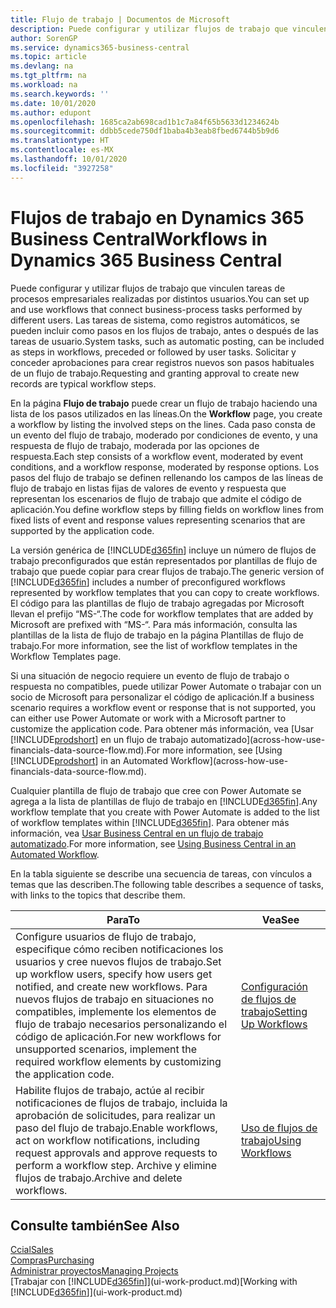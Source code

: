 ```yaml
---
title: Flujo de trabajo | Documentos de Microsoft
description: Puede configurar y utilizar flujos de trabajo que vinculen tareas de procesos empresariales realizadas por distintos usuarios. Las tareas de sistema, como registros automáticos, se pueden incluir como pasos en los flujos de trabajo, antes o después de las tareas de usuario. Solicitar y conceder aprobaciones para crear registros nuevos son pasos habituales de un flujo de trabajo.
author: SorenGP
ms.service: dynamics365-business-central
ms.topic: article
ms.devlang: na
ms.tgt_pltfrm: na
ms.workload: na
ms.search.keywords: ''
ms.date: 10/01/2020
ms.author: edupont
ms.openlocfilehash: 1685ca2ab698cad1b1c7a84f65b5633d1234624b
ms.sourcegitcommit: ddbb5cede750df1baba4b3eab8fbed6744b5b9d6
ms.translationtype: HT
ms.contentlocale: es-MX
ms.lasthandoff: 10/01/2020
ms.locfileid: "3927258"
---
```

# <a name="workflows-in-dynamics-365-business-central"></a><span data-ttu-id="a3c2c-105">Flujos de trabajo en Dynamics 365 Business Central</span><span class="sxs-lookup"><span data-stu-id="a3c2c-105">Workflows in Dynamics 365 Business Central</span></span>

<span data-ttu-id="a3c2c-106">Puede configurar y utilizar flujos de trabajo que vinculen tareas de procesos empresariales realizadas por distintos usuarios.</span><span class="sxs-lookup"><span data-stu-id="a3c2c-106">You can set up and use workflows that connect business-process tasks performed by different users.</span></span> <span data-ttu-id="a3c2c-107">Las tareas de sistema, como registros automáticos, se pueden incluir como pasos en los flujos de trabajo, antes o después de las tareas de usuario.</span><span class="sxs-lookup"><span data-stu-id="a3c2c-107">System tasks, such as automatic posting, can be included as steps in workflows, preceded or followed by user tasks.</span></span> <span data-ttu-id="a3c2c-108">Solicitar y conceder aprobaciones para crear registros nuevos son pasos habituales de un flujo de trabajo.</span><span class="sxs-lookup"><span data-stu-id="a3c2c-108">Requesting and granting approval to create new records are typical workflow steps.</span></span>  

 <span data-ttu-id="a3c2c-109">En la página **Flujo de trabajo** puede crear un flujo de trabajo haciendo una lista de los pasos utilizados en las líneas.</span><span class="sxs-lookup"><span data-stu-id="a3c2c-109">On the **Workflow** page, you create a workflow by listing the involved steps on the lines.</span></span> <span data-ttu-id="a3c2c-110">Cada paso consta de un evento del flujo de trabajo, moderado por condiciones de evento, y una respuesta de flujo de trabajo, moderada por las opciones de respuesta.</span><span class="sxs-lookup"><span data-stu-id="a3c2c-110">Each step consists of a workflow event, moderated by event conditions, and a workflow response, moderated by response options.</span></span> <span data-ttu-id="a3c2c-111">Los pasos del flujo de trabajo se definen rellenando los campos de las líneas de flujo de trabajo en listas fijas de valores de evento y respuesta que representan los escenarios de flujo de trabajo que admite el código de aplicación.</span><span class="sxs-lookup"><span data-stu-id="a3c2c-111">You define workflow steps by filling fields on workflow lines from fixed lists of event and response values representing scenarios that are supported by the application code.</span></span>  

 <span data-ttu-id="a3c2c-112">La versión genérica de [!INCLUDE[d365fin](includes/d365fin_md.md)] incluye un número de flujos de trabajo preconfigurados que están representados por plantillas de flujo de trabajo que puede copiar para crear flujos de trabajo.</span><span class="sxs-lookup"><span data-stu-id="a3c2c-112">The generic version of [!INCLUDE[d365fin](includes/d365fin_md.md)] includes a number of preconfigured workflows represented by workflow templates that you can copy to create workflows.</span></span> <span data-ttu-id="a3c2c-113">El código para las plantillas de flujo de trabajo agregadas por Microsoft llevan el prefijo “MS-“.</span><span class="sxs-lookup"><span data-stu-id="a3c2c-113">The code for workflow templates that are added by Microsoft are prefixed with “MS-“.</span></span> <span data-ttu-id="a3c2c-114">Para más información, consulta las plantillas de la lista de flujo de trabajo en la página Plantillas de flujo de trabajo.</span><span class="sxs-lookup"><span data-stu-id="a3c2c-114">For more information, see the list of workflow templates in the Workflow Templates page.</span></span>  

 <span data-ttu-id="a3c2c-115">Si una situación de negocio requiere un evento de flujo de trabajo o respuesta no compatibles, puede utilizar Power Automate o trabajar con un socio de Microsoft para personalizar el código de aplicación.</span><span class="sxs-lookup"><span data-stu-id="a3c2c-115">If a business scenario requires a workflow event or response that is not supported, you can either use Power Automate or work with a Microsoft partner to customize the application code.</span></span> <span data-ttu-id="a3c2c-116">Para obtener más información, vea [Usar [!INCLUDE[prodshort](includes/prodshort.md)] en un flujo de trabajo automatizado](across-how-use-financials-data-source-flow.md).</span><span class="sxs-lookup"><span data-stu-id="a3c2c-116">For more information, see [Using [!INCLUDE[prodshort](includes/prodshort.md)] in an Automated Workflow](across-how-use-financials-data-source-flow.md).</span></span>

<span data-ttu-id="a3c2c-117">Cualquier plantilla de flujo de trabajo que cree con Power Automate se agrega a la lista de plantillas de flujo de trabajo en [!INCLUDE[d365fin](includes/d365fin_md.md)].</span><span class="sxs-lookup"><span data-stu-id="a3c2c-117">Any workflow template that you create with Power Automate is added to the list of workflow templates within [!INCLUDE[d365fin](includes/d365fin_md.md)].</span></span> <span data-ttu-id="a3c2c-118">Para obtener más información, vea [Usar Business Central en un flujo de trabajo automatizado](across-how-use-financials-data-source-flow.md).</span><span class="sxs-lookup"><span data-stu-id="a3c2c-118">For more information, see [Using Business Central in an Automated Workflow](across-how-use-financials-data-source-flow.md).</span></span>  

 <span data-ttu-id="a3c2c-119">En la tabla siguiente se describe una secuencia de tareas, con vínculos a temas que las describen.</span><span class="sxs-lookup"><span data-stu-id="a3c2c-119">The following table describes a sequence of tasks, with links to the topics that describe them.</span></span>  

|<span data-ttu-id="a3c2c-120">**Para**</span><span class="sxs-lookup"><span data-stu-id="a3c2c-120">**To**</span></span>|<span data-ttu-id="a3c2c-121">**Vea**</span><span class="sxs-lookup"><span data-stu-id="a3c2c-121">**See**</span></span>|  
|------------|-------------|  
|<span data-ttu-id="a3c2c-122">Configure usuarios de flujo de trabajo, especifique cómo reciben notificaciones los usuarios y cree nuevos flujos de trabajo.</span><span class="sxs-lookup"><span data-stu-id="a3c2c-122">Set up workflow users, specify how users get notified, and create new workflows.</span></span> <span data-ttu-id="a3c2c-123">Para nuevos flujos de trabajo en situaciones no compatibles, implemente los elementos de flujo de trabajo necesarios personalizando el código de aplicación.</span><span class="sxs-lookup"><span data-stu-id="a3c2c-123">For new workflows for unsupported scenarios, implement the required workflow elements by customizing the application code.</span></span>|[<span data-ttu-id="a3c2c-124">Configuración de flujos de trabajo</span><span class="sxs-lookup"><span data-stu-id="a3c2c-124">Setting Up Workflows</span></span>](across-set-up-workflows.md)|  
|<span data-ttu-id="a3c2c-125">Habilite flujos de trabajo, actúe al recibir notificaciones de flujos de trabajo, incluida la aprobación de solicitudes, para realizar un paso del flujo de trabajo.</span><span class="sxs-lookup"><span data-stu-id="a3c2c-125">Enable workflows, act on workflow notifications, including request approvals and approve requests to perform a workflow step.</span></span> <span data-ttu-id="a3c2c-126">Archive y elimine flujos de trabajo.</span><span class="sxs-lookup"><span data-stu-id="a3c2c-126">Archive and delete workflows.</span></span>|[<span data-ttu-id="a3c2c-127">Uso de flujos de trabajo</span><span class="sxs-lookup"><span data-stu-id="a3c2c-127">Using Workflows</span></span>](across-use-workflows.md)|  

## <a name="see-also"></a><span data-ttu-id="a3c2c-128">Consulte también</span><span class="sxs-lookup"><span data-stu-id="a3c2c-128">See Also</span></span>

[<span data-ttu-id="a3c2c-129">Ccial</span><span class="sxs-lookup"><span data-stu-id="a3c2c-129">Sales</span></span>](sales-manage-sales.md)  
[<span data-ttu-id="a3c2c-130">Compras</span><span class="sxs-lookup"><span data-stu-id="a3c2c-130">Purchasing</span></span>](purchasing-manage-purchasing.md)  
[<span data-ttu-id="a3c2c-131">Administrar proyectos</span><span class="sxs-lookup"><span data-stu-id="a3c2c-131">Managing Projects</span></span>](projects-manage-projects.md)  
<span data-ttu-id="a3c2c-132">[Trabajar con [!INCLUDE[d365fin](includes/d365fin_md.md)]](ui-work-product.md)</span><span class="sxs-lookup"><span data-stu-id="a3c2c-132">[Working with [!INCLUDE[d365fin](includes/d365fin_md.md)]](ui-work-product.md)</span></span>  
